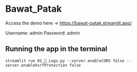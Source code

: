 # Bawat_Patak
Access the demo here -> https://bawat-patak.streamlit.app/

Username: admin
Password: admin

## Running the app in the terminal
`streamlit run 01_📄_Logs.py --server.enableCORS false --server.enableXsrfProtection false`